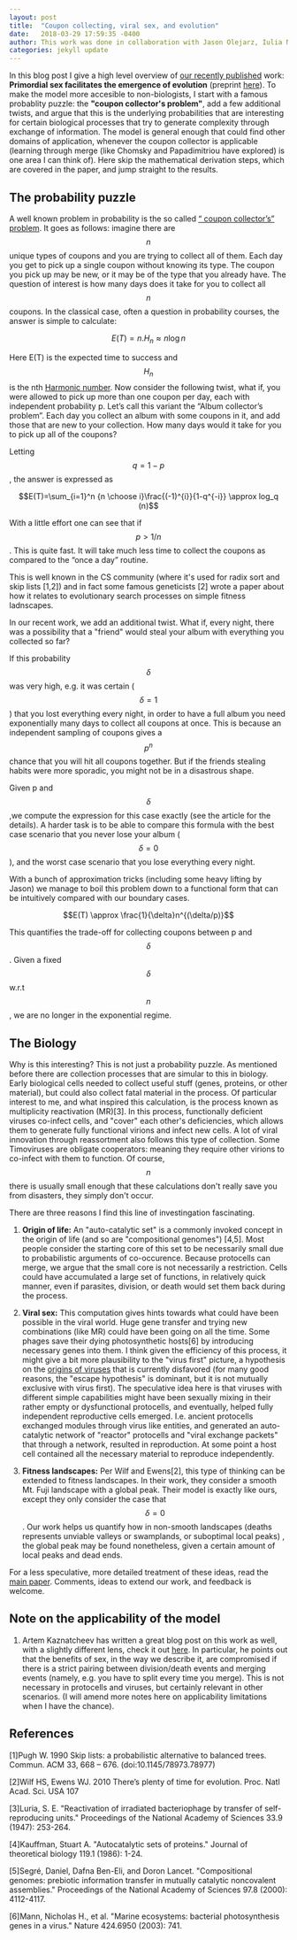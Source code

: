 ```yaml
---
layout: post
title:  "Coupon collecting, viral sex, and evolution"
date:   2018-03-29 17:59:35 -0400
author: This work was done in collaboration with Jason Olejarz, Iulia Neagu and Martin Nowak.
categories: jekyll update
---
```


<script type="text/x-mathjax-config">
        MathJax.Hub.Config({
            tex2jax: {
              skipTags: ['script', 'noscript', 'style', 'textarea', 'pre']
            }
          });

        MathJax.Hub.Queue(function() {
            var all = MathJax.Hub.getAllJax(), i;
            for(i=0; i < all.length; i += 1) {
                all[i].SourceElement().parentNode.className += ' has-jax';
            }
        });

</script>

<script type="text/javascript"
        src="https://cdn.mathjax.org/mathjax/latest/MathJax.js?config=TeX-AMS-MML_HTMLorMML"></script>
<script
  type="text/javascript"
  charset="utf-8"
  src="https://vincenttam.github.io/javascripts/MathJaxLocal.js"></script>

In this blog post I give a high level overview of [our recently published](http://rsif.royalsocietypublishing.org/content/15/139/20180003) work: __Primordial sex facilitates the emergence of evolution__ (preprint [here](https://arxiv.org/abs/1612.00825)). To make the model more accesible to non-biologists, I start with a famous probablity puzzle: the __"coupon collector's problem"__, add a few additional twists, and argue that this is the underlying probabilities that are interesting for certain biological processes that try to generate complexity through exchange of information. The model is general enough that could find other domains of application, whenever the coupon collector is applicable (learning through merge (like Chomsky and Papadimitriou have explored) is one area I can think of). Here skip the mathematical derivation steps, which are covered in the paper, and jump straight to the results.

## The probability puzzle

A well known problem in probability is the so called [“ coupon collector’s” problem](https://en.wikipedia.org/wiki/Coupon_collector%27s_problem). It goes as follows: imagine there are $$n$$ unique types of coupons and you are trying to collect all of them. Each day you get to pick up a single coupon without knowing its type. The coupon you pick up may be new, or it may be of the type that you already have. The question of interest is how many days does it take for you to collect all $$n$$ coupons. In the classical case, often a question in probability courses, the answer is simple to calculate:

$$E(T)= n. H_n \approx n \log n $$

Here E(T) is the expected time to success and $$H_n$$  is the nth [Harmonic number](https://en.wikipedia.org/wiki/Harmonic_number). Now consider the following twist, what if, you were allowed to pick up more than one coupon per day, each with independent probability p. Let’s call this variant the “Album collector’s problem”.  Each day you collect an album with some coupons in it, and add those that are new to your collection. How many days would it take for you to pick up all of the coupons? 

Letting $$q=1-p$$, the answer is expressed as  

$$E(T)=\sum_{i=1}^n {n \choose i}\frac{(-1)^{i}}{1-q^{-i}} \approx log_q (n)$$


With a little effort one can see that if $$p > 1/n$$. This is quite fast. It will take much less time to collect the coupons as compared to the “once a day” routine. 

This is well known in the CS community (where it's used for radix sort and skip lists [1,2]) and in fact some famous geneticists [2] wrote a paper about how it relates to evolutionary search processes on simple fitness ladnscapes. 

In our recent work, we add an additional twist. What if, every night, there was a possibility that a "friend" would steal your album with everything you collected so far?

If this probability $$\delta$$ was very high, e.g. it was certain ($$\delta=1$$) that you lost everything every night, in order to have a full album you need exponentially many days to collect all coupons at once. This is because an independent sampling of coupons gives a $$p^n$$ chance that you will hit all coupons together. But if the friends stealing habits were more sporadic, you might not be in a disastrous shape. 

Given p and $$\delta$$,we compute the expression for this case exactly (see the article for the details). A harder task is to be able to compare this formula with the best case scenario that you never lose your album ($$\delta=0$$), and the worst case scenario that you lose everything every night.

With a bunch of approximation tricks (including some heavy lifting by Jason) we manage to boil this problem down to a functional form that can be intuitively compared with our boundary cases.

$$E(T) \approx \frac{1}{\delta}n^{(\delta/p)}$$

This quantifies the trade-off for collecting coupons between p and $$\delta$$. Given a fixed $$\delta$$ w.r.t $$n$$, we are no longer in the exponential regime.

## The Biology

Why is this interesting? This is not just a probability puzzle. As mentioned before there are collection processes that are simular to this in biology. Early biological cells needed to collect useful stuff (genes, proteins, or other material), but could also collect fatal material in the process.  Of particular interest to me, and what inspired this calculation, is the process known as multiplicity reactivation (MR)[3]. In this process, functionally deficient viruses co-infect cells, and "cover" each other's deficiencies, which allows them to generate fully functional virions and infect new cells. A lot of viral innovation through reassortment also follows this type of collection. Some Timoviruses are obligate cooperators: meaning they require other virions to co-infect with them to function. Of course, $$n$$ there is usually small enough that these calculations don't really save you from disasters, they simply don't occur.

There are three reasons I find this line of investingation fascinating.

1. __Origin of life:__ An "auto-catalytic set" is a commonly invoked concept in the origin of life (and so are "compositional genomes") [4,5]. Most people consider the starting core of this set to be necessarily small due to probabilistic arguments of co-occurence. Because protocells can merge, we argue that the small core is not necessarily a restriction. Cells could have accumulated a large set of functions, in relatively quick manner, even if parasites, division, or death would set them back during the process. 

2. __Viral sex:__ This computation gives hints towards what could have been possible in the viral world. Huge gene transfer and trying new combinations (like MR) could have been going on all the time. Some phages save their dying photosynthetic hosts[6] by introducing necessary genes into them. I think given the efficiency of this process, it might give a bit more plausibility to the "virus first" picture, a hypothesis on the [origins of viruses](https://en.wikipedia.org/wiki/Virus#Origins) that is currently disfavored (for many good reasons, the "escape hypothesis" is dominant, but it is not mutually exclusive with virus first). The speculative idea here is that viruses with different simple capabilities might have been sexually mixing in their rather empty or dysfunctional protocells, and eventually, helped fully independent reproductive cells emerged. I.e. ancient protocells exchanged modules through virus like entities, and generated an auto-catalytic network of "reactor" protocells and "viral exchange packets" that through a network, resulted in reproduction. At some point a host cell contained all the necessary material to reproduce independently. 

3. __Fitness landscapes:__ Per Wilf and Ewens[2], this type of thinking can be extended to fitness landscapes. In their work, they consider a smooth Mt. Fuji landscape with a global peak. Their model is exactly like ours, except they only consider the case that $$\delta=0$$. Our work helps us quantify how in non-smooth landscapes (deaths represents unviable valleys or swamplands, or suboptimal local peaks) , the global peak may be found nonetheless, given a certain amount of local peaks and dead ends.

For a less speculative, more detailed treatment of these ideas, read the [main paper](https://arxiv.org/abs/1612.00825). Comments, ideas to extend our work, and feedback is welcome. 

## Note on the applicability of the model

1. Artem Kaznatcheev has written a great blog post on this work as well, with a slightly different lens, check it out [here](https://egtheory.wordpress.com/2016/12/18/fusion-and-sex/). In particular, he points out that the benefits of sex, in the way we describe it, are compromised if there is a strict pairing between division/death events and merging events (namely, e.g. you have to split every time you merge). This is not necessary in protocells and viruses, but certainly relevant in other scenarios. (I will amend more notes here on applicability limitations when I have the chance). 

## References

[1]Pugh W. 1990 Skip lists: a probabilistic alternative to balanced trees. Commun. ACM 33, 668 – 676. (doi:10.1145/78973.78977)

[2]Wilf HS, Ewens WJ. 2010 There’s plenty of time for evolution. Proc. Natl Acad. Sci. USA 107

[3]Luria, S. E. "Reactivation of irradiated bacteriophage by transfer of self-reproducing units." Proceedings of the National Academy of Sciences 33.9 (1947): 253-264.

[4]Kauffman, Stuart A. "Autocatalytic sets of proteins." Journal of theoretical biology 119.1 (1986): 1-24.

[5]Segré, Daniel, Dafna Ben-Eli, and Doron Lancet. "Compositional genomes: prebiotic information transfer in mutually catalytic noncovalent assemblies." Proceedings of the National Academy of Sciences 97.8 (2000): 4112-4117.

[6]Mann, Nicholas H., et al. "Marine ecosystems: bacterial photosynthesis genes in a virus." Nature 424.6950 (2003): 741.






